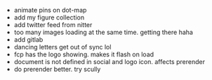 -   animate pins on dot-map
-   add my figure collection
-   add twitter feed from nitter
-   too many images loading at the same time. getting there haha
-   add gitlab
-   dancing letters get out of sync lol
-   fcp has the logo showing. makes it flash on load
-   document is not defined in social and logo icon. affects prerender
-   do prerender better. try scully
